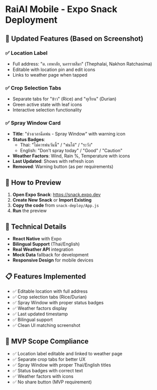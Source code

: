 # RaiAI Mobile - Expo Snack Deployment

## 🚀 Updated Features (Based on Screenshot)

### ✅ Location Label
- Full address: "ต. เทพาลัย, นครราชสีมา" (Thephalai, Nakhon Ratchasima)
- Editable with location pin and edit icons
- Links to weather page when tapped

### ✅ Crop Selection Tabs
- Separate tabs for "ข้าว" (Rice) and "ทุเรียน" (Durian)
- Green active state with leaf icons
- Interactive selection functionality

### ✅ Spray Window Card
- **Title**: "ช่วงเวลาฉีดพ่น - Spray Window" with warning icon
- **Status Badges**: 
  - Thai: "ไม่ควรพ่นวันนี้" / "พ่นได้" / "ระวัง"
  - English: "Don't spray today" / "Good" / "Caution"
- **Weather Factors**: Wind, Rain %, Temperature with icons
- **Last Updated**: Shows with refresh icon
- **Removed**: Warning button (as per requirements)

## 📱 How to Preview

1. **Open Expo Snack**: https://snack.expo.dev
2. **Create New Snack** or **Import Existing**
3. **Copy the code** from `snack-deploy/App.js`
4. **Run** the preview

## 🔧 Technical Details

- **React Native** with Expo
- **Bilingual Support** (Thai/English)
- **Real Weather API** integration
- **Mock Data** fallback for development
- **Responsive Design** for mobile devices

## 📋 Features Implemented

- ✅ Editable location with full address
- ✅ Crop selection tabs (Rice/Durian)
- ✅ Spray Window with proper status badges
- ✅ Weather factors display
- ✅ Last updated timestamp
- ✅ Bilingual support
- ✅ Clean UI matching screenshot

## 🎯 MVP Scope Compliance

- ✅ Location label editable and linked to weather page
- ✅ Separate crop tabs for better UX
- ✅ Spray Window with proper Thai/English titles
- ✅ Status badges with correct text
- ✅ Weather factors with icons
- ✅ No share button (MVP requirement)
